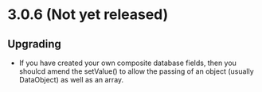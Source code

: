 # 3.0.6 (Not yet released)

## Upgrading

 * If you have created your own composite database fields, then you shoulcd amend the setValue() to allow the passing of an object (usually DataObject) as well as an array.
